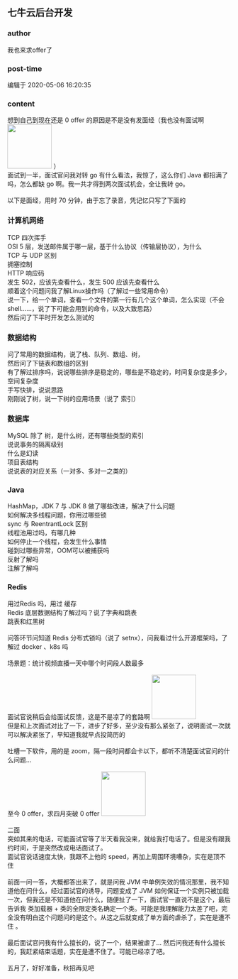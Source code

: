 ## 七牛云后台开发
### author 
我也来求offer了
### post-time 

编辑于  2020-05-06 16:20:35
### content 
<div class="post-topic-des nc-post-content">
 <div>
  想到自己到现在还是 0 offer 的原因是不是没有发面经（我也没有面试啊
  <img data-card-emoji="[抱抱]" height="100px" src="https://uploadfiles.nowcoder.com/images/20191018/468200_1571397153644_2484A7DF36877A14689574EEBDA6DD7C" width="100px"/>
  ）
 </div>
 <div>
  面试到一半，面试官问我对转 go 有什么看法，我惊了，这么你们 Java 都招满了吗，怎么都缺 go 啊。我一共才得到两次面试机会，全让我转 go。
 </div>
 <div>
  <br/>
 </div>
 <div>
  以下是面经，用时 70 分钟，由于忘了录音，凭记忆只写了下面的
 </div>
 <h3>
  计算机网络
 </h3>
 <div>
  TCP 四次挥手
 </div>
 <div>
  OSI 5 层，发送邮件属于哪一层，基于什么协议（传输层协议），为什么
 </div>
 <div>
  TCP 与 UDP 区别
 </div>
 <div>
  拥塞控制
 </div>
 <div>
  HTTP 响应码
 </div>
 <div>
  发生 502，应该先查看什么，发生 500 应该先查看什么
 </div>
 <div>
  顺着这个问题问我了解Linux操作吗（了解过一些常用命令）
 </div>
 <div>
  说一下，给一个单词，查看一个文件的第一行有几个这个单词，怎么实现（不会shell......，说了下可能会用到的命令，以及大致思路）
 </div>
 <div>
  然后问了下平时开发怎么测试的
 </div>
 <h3>
  数据结构
 </h3>
 <div>
  <span>
   问了常用的数据结构，说了栈、队列、数组、树，
  </span>
 </div>
 <div>
  <span>
   然后问了下链表和数组的区别
  </span>
  <br/>
 </div>
 <div>
  <span>
   有了解过排序吗，说说哪些排序是稳定的，哪些是不稳定的，时间复杂度是多少，空间复杂度
  </span>
 </div>
 <div>
  <span>
   手写快排，说说思路
  </span>
 </div>
 <div>
  <span>
   <span>
    刚刚说了树，说一下树的应用场景（说了 索引）
   </span>
   <br/>
  </span>
 </div>
 <h3>
  数据库
 </h3>
 <div>
  MySQL 除了 树，是什么树，还有哪些类型的索引
 </div>
 <div>
  说说事务的隔离级别
 </div>
 <div>
  什么是幻读
 </div>
 <div>
  项目表结构
 </div>
 <div>
  说说表的对应关系（一对多、多对一之类的）
 </div>
 <h3>
  Java
 </h3>
 <div>
  HashMap，JDK 7 与 JDK 8 做了哪些改进，解决了什么问题
 </div>
 <div>
  如何解决多线程问题，你用过哪些锁
 </div>
 <div>
  sync 与 ReentrantLock 区别
 </div>
 <div>
  线程池用过吗，有哪几种
 </div>
 <div>
  如何停止一个线程，会发生什么事情
 </div>
 <div>
  碰到过哪些异常，OOM可以被捕获吗
 </div>
 <div>
  反射了解吗
 </div>
 <div>
  注解了解吗
 </div>
 <h3>
  Redis
 </h3>
 <div>
  用过Redis 吗，用过 缓存
 </div>
 <div>
  Redis 底层数据结构了解过吗？说了字典和跳表
 </div>
 <div>
  跳表和红黑树
 </div>
 <div>
  <br/>
 </div>
 <div>
  问答环节问知道 Redis 分布式锁吗（说了 setnx），问我看过什么开源框架吗，了解过 docker 、k8s 吗
 </div>
 <div>
  <br/>
 </div>
 <div>
  场景题：统计视频直播一天中哪个时间段人数最多
 </div>
 <div>
  <br/>
 </div>
 <div>
  面试官说稍后会给面试反馈，这是不是凉了的套路啊
  <img data-card-emoji="[抱抱]" height="100px" src="https://uploadfiles.nowcoder.com/images/20191018/468200_1571397153644_2484A7DF36877A14689574EEBDA6DD7C" width="100px"/>
 </div>
 <div>
  但是和上次面试对比了一下，进步了好多，至少没有那么紧张了，说明面试一次就可以解决紧张了，早知道我就早点投简历的
 </div>
 <div>
  <br/>
 </div>
 <div>
  吐槽一下软件，用的是 zoom，隔一段时间都会卡以下，都听不清楚面试官问的什么问题...
 </div>
 <div>
  <br/>
 </div>
 <div>
  至今 0 offer，求四月突破 0 offer
  <img data-card-emoji="[来个offer]" height="100px" src="https://uploadfiles.nowcoder.com/images/20191018/63_1571399293050_586E508F161F26CE94633729AC56C602" width="100px"/>
 </div>
 <div>
  <br/>
 </div>
 <div>
  二面
 </div>
 <div>
  突如其来的电话，可能面试官等了半天看我没来，就给我打电话了。但是没有跟我约时间，于是突然改成电话面试了。
 </div>
 <div>
  面试官说话速度太快，我跟不上他的 speed，再加上周围环境嘈杂，实在是顶不住
 </div>
 <div>
  <br/>
 </div>
 <div>
  前面一问一答，大概都答出来了，就是问我 JVM 中单例失效的情况那里，我不知道他在问什么，经过面试官的诱导，问题变成了 JVM 如何保证一个实例只被加载一次，但我还是不知道他在问什么，随便扯了一下，面试官一直说不是这个，最后告诉我
  <span>
   类加载器 + 类的全限定类名确定一个类。可能是我理解能力太差了吧，完全没有明白这个问题问的是这个。从这之后就变成了单方面的虐杀了，实在是遭不住
  </span>
  。
 </div>
 <div>
  <br/>
 </div>
 <div>
  最后面试官问我有什么擅长的，说了一个，结果被虐了... 然后问我还有什么擅长的，我赶紧结束话题，实在是遭不住了。可能已经凉了吧。
 </div>
 <div>
  <br/>
 </div>
 <div>
  五月了，好好准备，秋招再见吧
 </div>
</div>
